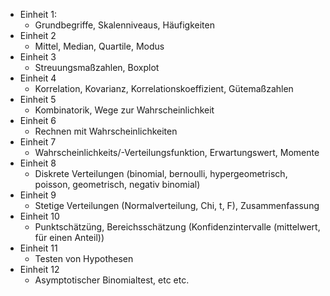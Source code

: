 - Einheit 1:
	- Grundbegriffe, Skalenniveaus, Häufigkeiten
- Einheit 2
	- Mittel, Median, Quartile, Modus
- Einheit 3
	- Streuungsmaßzahlen, Boxplot
- Einheit 4
	- Korrelation, Kovarianz, Korrelationskoeffizient, Gütemaßzahlen
- Einheit 5
	- Kombinatorik, Wege zur Wahrscheinlichkeit
- Einheit 6
	- Rechnen mit Wahrscheinlichkeiten
- Einheit 7
	- Wahrscheinlichkeits/-Verteilungsfunktion, Erwartungswert, Momente
- Einheit 8
	- Diskrete Verteilungen (binomial, bernoulli, hypergeometrisch, poisson, geometrisch, negativ binomial)
- Einheit 9
	- Stetige Verteilungen (Normalverteilung, Chi, t, F), Zusammenfassung
- Einheit 10
	- Punktschätzüng, Bereichsschätzung (Konfidenzintervalle (mittelwert, für einen Anteil))
- Einheit 11
	- Testen von Hypothesen
- Einheit 12
	- Asymptotischer Binomialtest, etc etc.
